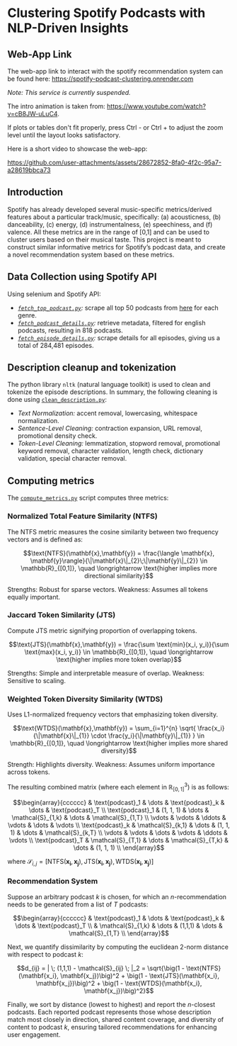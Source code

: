 # Clustering Spotify Podcasts with NLP-Driven Insights

## Web-App Link

The web-app link to interact with the spotify recommendation system can be found here: https://spotify-podcast-clustering.onrender.com

*Note: This service is currently suspended.*

The intro animation is taken from: https://www.youtube.com/watch?v=cB8JW-uLuC4. 

If plots or tables don't fit properly, press Ctrl - or Ctrl + to adjust the zoom level until the layout looks satisfactory.

Here is a short video to showcase the web-app:

https://github.com/user-attachments/assets/28672852-8fa0-4f2c-95a7-a28619bbca73

## Introduction

Spotify has already developed several music-specific metrics/derived features about a particular track/music, specifically: (a) acousticness, (b) danceability, (c) energy, (d) instrumentalness, (e) speechiness, and (f) valence.
All these metrics are in the range of [0,1] and can be used to cluster users based on their musical taste. This project is meant to construct similar informative metrics for Spotify’s podcast data, and create a novel recommendation system based on these metrics.

## Data Collection using Spotify API

Using selenium and Spotify API:

* *[`fetch_top_podcast.py`](https://github.com/Stochastic1017/Spotify-Podcast-Clustering/blob/main/spotify_api/fetch_top_podcast.py):* scrape all top 50 podcasts from  [here](https://podcastcharts.byspotify.com/) for each genre.
* *[`fetch_podcast_details.py`](https://github.com/Stochastic1017/Spotify-Podcast-Clustering/blob/main/spotify_api/fetch_podcast_details.py):* retrieve metadata, filtered for english podcasts, resulting in 818 podcasts.
* *[`fetch_episode_details.py`](https://github.com/Stochastic1017/Spotify-Podcast-Clustering/blob/main/spotify_api/fetch_episode_details.py):* scrape details for all episodes, giving us a total of 284,481 episodes.

## Description cleanup and tokenization

The python library `nltk` (natural language toolkit) is used to clean and tokenize the episode descriptions. In summary, the following cleaning is done using [`clean_description.py`](https://github.com/Stochastic1017/Spotify-Podcast-Clustering/blob/main/tokenization/clean_description.py):

* *Text Normalization:* accent removal, lowercasing, whitespace normalization.
* *Sentence-Level Cleaning:* contraction expansion, URL removal, promotional density check.
* *Token-Level Cleaning:* lemmatization, stopword removal, promotional keyword removal, character validation, length check, dictionary validation, special character removal.

## Computing metrics

The [`compute_metrics.py`](https://github.com/Stochastic1017/Spotify-Podcast-Clustering/blob/main/models/compute_metrics.py) script computes three metrics:

### Normalized Total Feature Similarity (NTFS)

The NTFS metric measures the cosine similarity between two frequency vectors and is defined as:

```math
\text{NTFS}(\mathbf{x},\mathbf{y}) = \frac{\langle \mathbf{x}, \mathbf{y}\rangle}{\|\mathbf{x}\|_{2}\;\|\mathbf{y}\|_{2}} \in \mathbb{R}_{[0,1]}, \quad \longrightarrow \text{higher implies more directional similarity}
```

Strengths: Robust for sparse vectors. Weakness: Assumes all tokens equally important.

### Jaccard Token Similarity (JTS)

Compute JTS metric signifying proportion of overlapping tokens.

```math
\text{JTS}(\mathbf{x},\mathbf{y}) = \frac{\sum \text{min}(x_i, y_i)}{\sum \text{max}(x_i, y_i)} \in \mathbb{R}_{[0,1]}, \quad \longrightarrow \text{higher implies more token overlap}
```

Strengths: Simple  and interpretable measure of overlap. Weakness: Sensitive to scaling.

### Weighted Token Diversity Similarity (WTDS)

Uses L1-normalized frequency vectors that emphasizing token diversity.

```math
\text{WTDS}(\mathbf{x},\mathbf{y}) = \sum_{i=1}^{n} \sqrt{ \frac{x_i}{\|\mathbf{x}\|_{1}} \cdot \frac{y_i}{\|\mathbf{y}\|_{1}} } \in \mathbb{R}_{[0,1]}, \quad \longrightarrow \text{higher implies more shared diversity}
```

Strength: Highlights diversity. Weakness: Assumes uniform importance across tokens.

The resulting combined matrix (where each element in $\mathbb{R}^3_{[0,1]}$) is as follows:

```math
\begin{array}{cccccc}
    & \text{podcast}_1 & \dots & \text{podcast}_k & \dots & \text{podcast}_T \\
    \text{podcast}_1 & (1, 1, 1) & \dots & \mathcal{S}_{1,k} & \dots & \mathcal{S}_{1,T} \\
    \vdots           &     \vdots & \ddots & \vdots & \dots & \vdots \\
    \text{podcast}_k & \mathcal{S}_{k,1} & \dots & (1, 1, 1) & \dots & \mathcal{S}_{k,T} \\
    \vdots & \vdots & \dots & \vdots & \ddots & \vdots \\
    \text{podcast}_T & \mathcal{S}_{T,1} & \dots & \mathcal{S}_{T,k} & \dots & (1, 1, 1) \\
\end{array}
```

where $\mathcal{S}_{i,j} = \bigg[ \text{NTFS}(\mathbf{x_i}, \mathbf{x_j}), \text{JTS}(\mathbf{x_i}, \mathbf{x_j}), \text{WTDS}(\mathbf{x_i}, \mathbf{x_j}) \bigg]$

### Recommendation System

Suppose an arbitrary podcast $k$ is chosen, for which an $n$-recommendation needs to be generated from a list of $T$ podcasts:

```math
\begin{array}{cccccc}
    & \text{podcast}_1 & \dots & \text{podcast}_k & \dots & \text{podcast}_T \\
    & \mathcal{S}_{1,k}  & \dots & (1,1,1) & \dots & \mathcal{S}_{1,T} \\
\end{array}
```

Next, we quantify dissimilarity by computing the euclidean 2-norm distance with respect to podcast $k$:

```math
d_{ij} = | \; (1,1,1) - \mathcal{S}_{ij} \; |_2 = \sqrt{\big(1 - \text{NTFS}(\mathbf{x_i}, \mathbf{x_j})\big)^2 + \big(1 - \text{JTS}(\mathbf{x_i}, \mathbf{x_j})\big)^2 + \big(1 - \text{WTDS}(\mathbf{x_i}, \mathbf{x_j})\big)^2}
```

Finally, we sort by distance (lowest to highest) and report the $n$-closest podcasts. Each reported podcast represents those whose description match most closely in direction, shared content coverage, and diversity of content to podcast $k$, ensuring tailored recommendations for enhancing user engagement.
